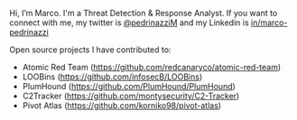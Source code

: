 Hi, I’m Marco. I'm a Threat Detection & Response Analyst. If you want to connect with me, my twitter is [@pedrinazziM](https://twitter.com/pedrinazziM) and my Linkedin is [in/marco-pedrinazzi](https://www.linkedin.com/ln/marco-pedrinazzi)

Open source projects I have contributed to:
- Atomic Red Team (https://github.com/redcanaryco/atomic-red-team)
- LOOBins (https://github.com/infosecB/LOOBins)
- PlumHound (https://github.com/PlumHound/PlumHound) 
- C2Tracker (https://github.com/montysecurity/C2-Tracker)
- Pivot Atlas (https://github.com/korniko98/pivot-atlas)
